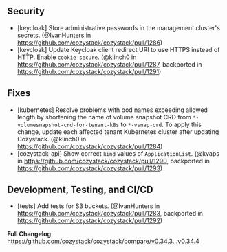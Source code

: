 <!--
https://github.com/cozystack/cozystack/releases/tag/v0.34.4
-->

## Security

* [keycloak] Store administrative passwords in the management cluster's secrets. (@IvanHunters in https://github.com/cozystack/cozystack/pull/1286)
* [keycloak] Update Keycloak client redirect URI to use HTTPS instead of HTTP. Enable `cookie-secure`. (@klinch0 in https://github.com/cozystack/cozystack/pull/1287, backported in https://github.com/cozystack/cozystack/pull/1291)


## Fixes

* [kubernetes] Resolve problems with pod names exceeding allowed length by shortening the name of volume snapshot CRD from `*-volumesnapshot-crd-for-tenant-k8s` to `*-vsnap-crd`. To apply this change, update each affected tenant Kubernetes cluster after updating Cozystack. (@klinch0 in https://github.com/cozystack/cozystack/pull/1284)
* [cozystack-api] Show correct `kind` values of `ApplicationList`. (@kvaps in https://github.com/cozystack/cozystack/pull/1290, backported in https://github.com/cozystack/cozystack/pull/1293)


## Development, Testing, and CI/CD

* [tests] Add tests for S3 buckets. (@IvanHunters in https://github.com/cozystack/cozystack/pull/1283, backported in https://github.com/cozystack/cozystack/pull/1292)

**Full Changelog**: https://github.com/cozystack/cozystack/compare/v0.34.3...v0.34.4